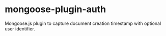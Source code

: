 mongoose-plugin-auth
====================

Mongoose.js plugin to capture document creation timestamp with optional user identifier.
